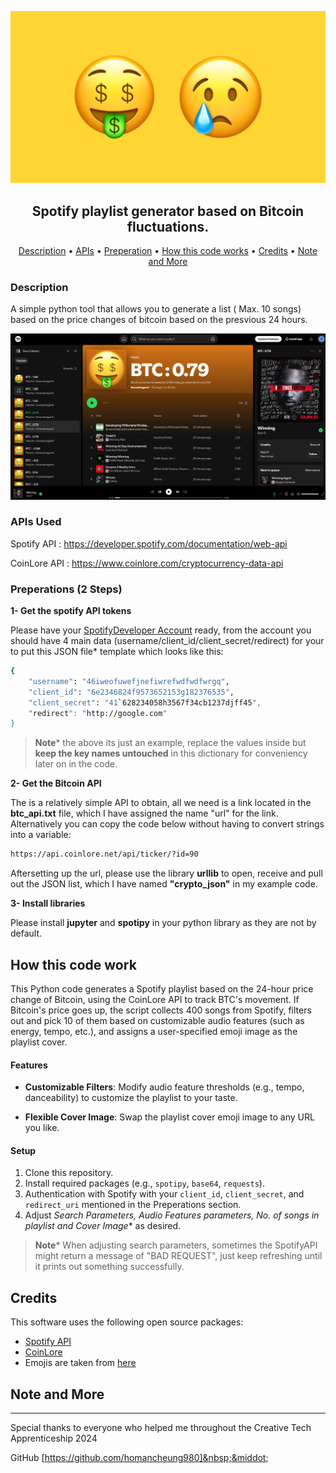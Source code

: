 ![Screenshot 2024-11-05 151300](images/Thumbnail.png)

<h2 align="center">Spotify playlist generator based on Bitcoin fluctuations.</h2>



<p align="center">
  <a href="#Description">Description</a> •
  <a href="#APIs Used ">APIs</a> •
  <a href="#Preperations (2 Steps)">Preperation</a> •
  <a href="#How this code works">How this code works</a> •
  <a href="#Credits">Credits</a> •
  <a href="#Note and More">Note and More</a>
</p>

### Description

A simple python tool that allows you to generate a list ( Max. 10 songs) based on the price changes of bitcoin based on the presvious 24 hours.

![Screenshot 2024-11-05 151300](images/Screen.png)

### APIs Used 

Spotify API : https://developer.spotify.com/documentation/web-api

CoinLore API : https://www.coinlore.com/cryptocurrency-data-api





### Preperations (2 Steps)



**1- Get the spotify API tokens** 

Please have your [SpotifyDeveloper Account](https://developer.spotify.com/documentation/web-api) ready, from the account you should have 4 main data (username/client_id/client_secret/redirect) for your to put this JSON file* template which looks like this:

```bash
{
    "username": "46iweofuwefjnefiwrefwdfwdfwrgq", 
    "client_id": "6e2346824f9573652153g182376535",
    "client_secret": "41`628234058h3567f34cb1237djff45",
    "redirect": "http://google.com"
}
```

> **Note***
> the above its just an example, replace the values inside but **keep the key names untouched** in this dictionary for conveniency later on in the code.



**2- Get the Bitcoin API** 

The is a relatively simple API to obtain, all we need is a link located in the **btc_api.txt** file, which I have assigned the name "url" for the link. Alternatively you can copy the code below without having to convert strings into a variable:

```HTML
https://api.coinlore.net/api/ticker/?id=90
```

Aftersetting up the url, please use the library **urllib** to open, receive and pull out the JSON list, which I have named **"crypto_json"** in my example code.



**3- Install libraries** 

Please install **jupyter** and **spotipy**  in your python library as they are not by default.





## How this code work

This Python code generates a Spotify playlist based on the 24-hour price change of Bitcoin, using the CoinLore API to track BTC's movement. If Bitcoin's price goes up, the script collects 400 songs from Spotify, filters out and pick 10 of them based on customizable audio features (such as energy, tempo, etc.), and assigns a user-specified emoji image as the playlist cover.

#### Features

- **Customizable Filters**: Modify audio feature thresholds (e.g., tempo, danceability) to customize the playlist to your taste.

- **Flexible Cover Image**: Swap the playlist cover emoji image to any URL you like.

  

#### Setup

1. Clone this repository.
2. Install required packages (e.g., `spotipy`, `base64`, `requests`).
3. Authentication with Spotify with your `client_id`, `client_secret`, and `redirect_uri` mentioned in the Preperations section.
4. Adjust **Search Parameters*, Audio Features parameters, No. of songs in playlist and Cover Image** as desired.

> **Note***
> When adjusting search parameters, sometimes the SpotifyAPI might return a message of "BAD REQUEST", just keep refreshing until it prints out something successfully. 



## Credits

This software uses the following open source packages:

- [Spotify API](https://developer.spotify.com/documentation/web-api)
- [CoinLore](https://www.coinlore.com/cryptocurrency-data-api)
- Emojis are taken from [here](https://emoji.aranja.com/)

## Note and More

---

Special thanks to everyone who helped me throughout the Creative Tech Apprenticeship 2024

GitHub [https://github.com/homancheung980]&nbsp;&middot;&nbsp;

